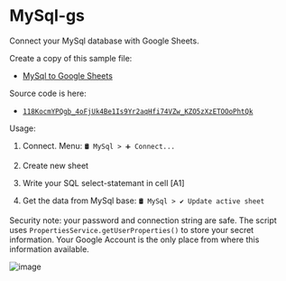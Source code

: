 # MySql-gs
Connect your MySql database with Google Sheets.

Create a copy of this sample file:

 - [MySql to Google Sheets](https://docs.google.com/spreadsheets/d/1h_XtVjxl0Kf90cIDjzoz_4gWBiSUOX-yUvTJiKGvoEI/copy)

Source code is here:

 - [`118KocmYPQgb_4oFjUk4Be1Is9Yr2aqHfi74VZw_KZO5zXzETOOoPhtQk`](https://script.google.com/u/0/home/projects/118KocmYPQgb_4oFjUk4Be1Is9Yr2aqHfi74VZw_KZO5zXzETOOoPhtQk/edit)


Usage:

1. Connect. Menu:  `🛢️ MySql > ➕ Connect...`

2. Create new sheet

3. Write your SQL  select-statemant in cell [A1]

4. Get the data from MySql base: `🛢️ MySql > ✔️ Update active sheet`

Security note: your password and connection string are safe. The script uses `PropertiesService.getUserProperties()` to store your secret information. Your Google Account is the only place from where this information available.

![image](https://github.com/Max-Makhrov/MySql-gs/assets/19220852/d2c69497-9d4b-4e1a-b7f7-54d92103f739)


